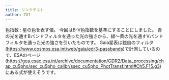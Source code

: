 ```yaml
---
title: リンクテスト
author: ZOI
---
```


色指数
: 星の色を表す値。
  今回はB-V色指数を基準にすることにしました。
  青の光を通すBバンドフィルタを通った光の強さから、緑〜黄の光を通すVバンドフィルタを通った光の強さを引いたものです。
  Gaia星表は独自のフィルタ(<https://www.cosmos.esa.int/web/gaia/edr3-passbands>)で計測しているので、ESAのページ(<https://gea.esac.esa.int/archive/documentation/GDR2/Data_processing/chap_cu5pho/sec_cu5pho_calibr/ssec_cu5pho_PhotTransf.html#Ch5.F15.g3>)にある式が使えそうです。
